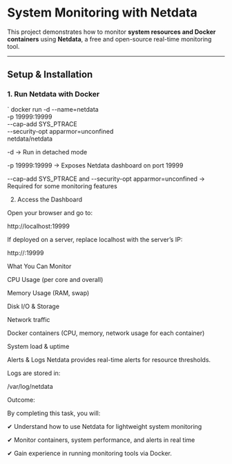 # System Monitoring with Netdata

This project demonstrates how to monitor **system resources and Docker containers** using **Netdata**, a free and open-source real-time monitoring tool.  

---

## Setup & Installation

### 1. Run Netdata with Docker
`
docker run -d --name=netdata \
  -p 19999:19999 \
  --cap-add SYS_PTRACE \
  --security-opt apparmor=unconfined \
  netdata/netdata

-d → Run in detached mode

-p 19999:19999 → Exposes Netdata dashboard on port 19999

--cap-add SYS_PTRACE and --security-opt apparmor=unconfined → Required for some monitoring features

2. Access the Dashboard

Open your browser and go to:

 http://localhost:19999

If deployed on a server, replace localhost with the server’s IP:

http://<server-ip>:19999

What You Can Monitor

CPU Usage (per core and overall)

Memory Usage (RAM, swap)

Disk I/O & Storage

Network traffic

Docker containers (CPU, memory, network usage for each container)

System load & uptime

Alerts & Logs
Netdata provides real-time alerts for resource thresholds.

Logs are stored in:

/var/log/netdata

Outcome:

By completing this task, you will:

✔ Understand how to use Netdata for lightweight system monitoring

✔ Monitor containers, system performance, and alerts in real time

✔ Gain experience in running monitoring tools via Docker.
